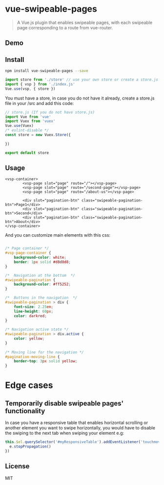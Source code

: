 # vue-swipeable-pages

> A Vue.js plugin that enables swipeable pages, with each swipeable page corresponding to a route from vue-router.

## Demo

## Install
```bash
npm install vue-swipeable-pages --save
```

```javascript
import store from './store' // use your own store or create a store.js returning Vuex instance
import { vsp } from './index.js'
Vue.use(vsp, { store })
```


You must have a store, in case you do not have it already, create a store.js file in your /src and add this code:

```javascript
// store.js (If you do not have store.js)
import Vue from 'vue'
import Vuex from 'vuex'
Vue.use(Vuex)
/* eslint-disable */
const store = new Vuex.Store({
    
})

export default store

```


## Usage

```vue
<vsp-container>
        <vsp-page slot="page" route="/"></vsp-page>
        <vsp-page slot="page" route="/second-page"></vsp-page>
        <vsp-page slot="page" route="/about-us"></vsp-page>

        <div slot="pagination-btn" class="swipeable-pagination-btn">Page1</div> 
        <div slot="pagination-btn" class="swipeable-pagination-btn">Second</div>
        <div slot="pagination-btn" class="swipeable-pagination-btn">About</div>
</vsp-container>
```


And you can customize main elements with this css:
```css

/* Page container */
#vsp-page-container {
    background-color: white;
    border: 1px solid #d8d8d8;
}

/*  Navigation at the bottom  */
#swipeable-pagination {
    background-color: #ff5252;
}

/*  Buttons in the navigation  */
#swipeable-pagination > div { 
    font-size: 2.25em;
    line-height: 60px;
    color: darkred;
}
    
/* Navigation active state */    
#swipeable-pagination > div.active {
    color: yellow;
}
    
/* Moving line for the navigation */
#pagination-moving-line {
    border-top: 3px solid yellow;
}
```

# Edge cases
## Temporarily disable swipeable pages' functionality
In case you have a responsive table that enables horizontal scrolling or another element you want to swipe horizontally, you would have to disable the swiping to the next tab when swiping your element e.g:

```javascript
this.$el.querySelector('#myResponsiveTable').addEventListener('touchmove', function (e) {
  e.stopPropagation()
})
```

## License
MIT

